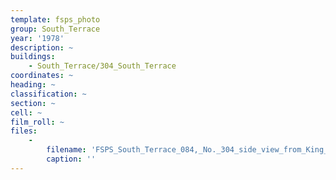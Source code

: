 ```yaml
---
template: fsps_photo
group: South_Terrace
year: '1978'
description: ~
buildings:
    - South_Terrace/304_South_Terrace
coordinates: ~
heading: ~
classification: ~
section: ~
cell: ~
film_roll: ~
files:
    -
        filename: 'FSPS_South_Terrace_084,_No._304_side_view_from_King_William_Street,_17-13-F_1978.png'
        caption: ''
---
```

